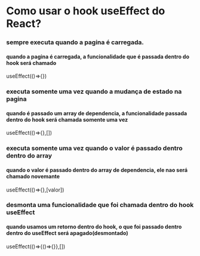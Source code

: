 # Como usar o hook useEffect do React?


### sempre executa quando a pagina é carregada.

#### quando a pagina é carregada, a funcionalidade que é passada dentro do hook será chamado
useEffect(()=>{})

### executa somente uma vez quando a mudança de estado na pagina

#### quando é passado um array de dependencia, a funcionalidade passada dentro do hook será chamada somente uma vez
useEffect(()=>{},[])

### executa somente uma vez quando o valor é passado dentro dentro do array

#### quando o valor é passado dentro do array de dependencia, ele nao será chamado novemante
useEffect(()=>{},[valor])

### desmonta uma funcionalidade que foi chamada dentro do hook useEffect

#### quando usamos um retorno dentro do hook, o que foi passado dentro dentro do useEffect será apagado(desmontado)
useEffect(()=>{()=>{}},[])